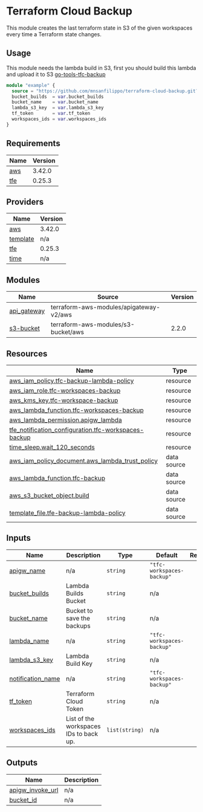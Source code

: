 # Terraform Cloud Backup
This module creates the last terraform state in S3 of the given workspaces every time a Terraform state changes.
## Usage
This module needs the lambda build in S3, first you should build this lambda and upload it to S3
[go-tools-tfc-backup](https://github.com/mnsanfilippo/go-tools-tfc-backup)
```terraform
module "example" {
  source = "https://github.com/mnsanfilippo/terraform-cloud-backup.git?ref=main"
  bucket_builds  = var.bucket_builds
  bucket_name    = var.bucket_name
  lambda_s3_key  = var.lambda_s3_key
  tf_token       = var.tf_token
  workspaces_ids = var.workspaces_ids
}
```
<!-- BEGIN_TF_DOCS -->
## Requirements

| Name | Version |
|------|---------|
| <a name="requirement_aws"></a> [aws](#requirement\_aws) | 3.42.0 |
| <a name="requirement_tfe"></a> [tfe](#requirement\_tfe) | 0.25.3 |

## Providers

| Name | Version |
|------|---------|
| <a name="provider_aws"></a> [aws](#provider\_aws) | 3.42.0 |
| <a name="provider_template"></a> [template](#provider\_template) | n/a |
| <a name="provider_tfe"></a> [tfe](#provider\_tfe) | 0.25.3 |
| <a name="provider_time"></a> [time](#provider\_time) | n/a |

## Modules

| Name | Source | Version |
|------|--------|---------|
| <a name="module_api_gateway"></a> [api\_gateway](#module\_api\_gateway) | terraform-aws-modules/apigateway-v2/aws |  |
| <a name="module_s3-bucket"></a> [s3-bucket](#module\_s3-bucket) | terraform-aws-modules/s3-bucket/aws | 2.2.0 |

## Resources

| Name | Type |
|------|------|
| [aws_iam_policy.tfc-backup-lambda-policy](https://registry.terraform.io/providers/hashicorp/aws/3.42.0/docs/resources/iam_policy) | resource |
| [aws_iam_role.tfc-workspaces-backup](https://registry.terraform.io/providers/hashicorp/aws/3.42.0/docs/resources/iam_role) | resource |
| [aws_kms_key.tfc-workspace-backup](https://registry.terraform.io/providers/hashicorp/aws/3.42.0/docs/resources/kms_key) | resource |
| [aws_lambda_function.tfc-workspaces-backup](https://registry.terraform.io/providers/hashicorp/aws/3.42.0/docs/resources/lambda_function) | resource |
| [aws_lambda_permission.apigw_lambda](https://registry.terraform.io/providers/hashicorp/aws/3.42.0/docs/resources/lambda_permission) | resource |
| [tfe_notification_configuration.tfc-workspaces-backup](https://registry.terraform.io/providers/hashicorp/tfe/0.25.3/docs/resources/notification_configuration) | resource |
| [time_sleep.wait_120_seconds](https://registry.terraform.io/providers/hashicorp/time/latest/docs/resources/sleep) | resource |
| [aws_iam_policy_document.aws_lambda_trust_policy](https://registry.terraform.io/providers/hashicorp/aws/3.42.0/docs/data-sources/iam_policy_document) | data source |
| [aws_lambda_function.tfc-backup](https://registry.terraform.io/providers/hashicorp/aws/3.42.0/docs/data-sources/lambda_function) | data source |
| [aws_s3_bucket_object.build](https://registry.terraform.io/providers/hashicorp/aws/3.42.0/docs/data-sources/s3_bucket_object) | data source |
| [template_file.tfe-backup-lambda-policy](https://registry.terraform.io/providers/hashicorp/template/latest/docs/data-sources/file) | data source |

## Inputs

| Name | Description | Type | Default | Required |
|------|-------------|------|---------|:--------:|
| <a name="input_apigw_name"></a> [apigw\_name](#input\_apigw\_name) | n/a | `string` | `"tfc-workspaces-backup"` | no |
| <a name="input_bucket_builds"></a> [bucket\_builds](#input\_bucket\_builds) | Lambda Builds Bucket | `string` | n/a | yes |
| <a name="input_bucket_name"></a> [bucket\_name](#input\_bucket\_name) | Bucket to save the backups | `string` | n/a | yes |
| <a name="input_lambda_name"></a> [lambda\_name](#input\_lambda\_name) | n/a | `string` | `"tfc-workspaces-backup"` | no |
| <a name="input_lambda_s3_key"></a> [lambda\_s3\_key](#input\_lambda\_s3\_key) | Lambda Build Key | `string` | n/a | yes |
| <a name="input_notification_name"></a> [notification\_name](#input\_notification\_name) | n/a | `string` | `"tfc-workspaces-backup"` | no |
| <a name="input_tf_token"></a> [tf\_token](#input\_tf\_token) | Terraform Cloud Token | `string` | n/a | yes |
| <a name="input_workspaces_ids"></a> [workspaces\_ids](#input\_workspaces\_ids) | List of the workspaces IDs to back up. | `list(string)` | n/a | yes |

## Outputs

| Name | Description |
|------|-------------|
| <a name="output_apigw_invoke_url"></a> [apigw\_invoke\_url](#output\_apigw\_invoke\_url) | n/a |
| <a name="output_bucket_id"></a> [bucket\_id](#output\_bucket\_id) | n/a |
<!-- END_TF_DOCS -->
